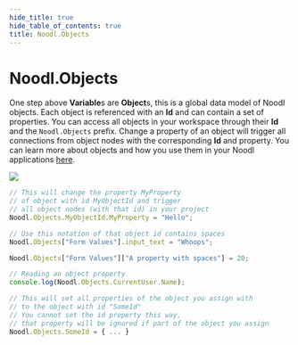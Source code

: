 ```yaml
---
hide_title: true
hide_table_of_contents: true
title: Noodl.Objects
---
```


# Noodl.Objects

One step above **Variable**s are **Object**s,
this is a global data model of Noodl objects.
Each object is referenced with an **Id** and can contain a set of properties.
You can access all objects in your workspace through their **Id** and the `Noodl.Objects` prefix.
Change a property of an object will trigger all connections from object nodes with the corresponding **Id** and property.
You can learn more about objects and how you use them in your Noodl applications [here](/docs/guides/data/objects).

<div className="ndl-image-with-background xl">

![](/javascript/reference/objects/objects.png)

</div>

```javascript
// This will change the property MyProperty
// of object with id MyObjectId and trigger
// all object nodes (with that id) in your project
Noodl.Objects.MyObjectId.MyProperty = "Hello";

// Use this notation of that object id contains spaces
Noodl.Objects["Form Values"].input_text = "Whoops";

Noodl.Objects["Form Values"]["A property with spaces"] = 20;

// Reading an object property
console.log(Noodl.Objects.CurrentUser.Name);

// This will set all properties of the object you assign with
// to the object with id "SomeId"
// You cannot set the id property this way,
// that property will be ignored if part of the object you assign
Noodl.Objects.SomeId = { ... }
```

